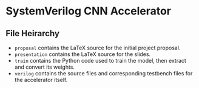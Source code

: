 SystemVerilog CNN Accelerator
=============================

File Heirarchy
--------------

 - `proposal` contains the LaTeX source for the initial project proposal.
 - `presentation` contains the LaTeX source for the slides.
 - `train` contains the Python code used to train the model, then extract and
   convert its weights.
 - `verilog` contains the source files and corresponding testbench files for the
   accelerator itself.

